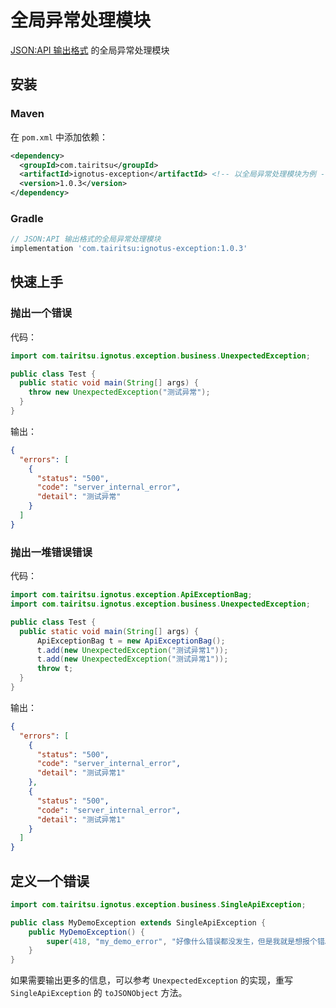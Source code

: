 # 全局异常处理模块
[JSON:API 输出格式](https://jsonapi.org/format/#errors) 的全局异常处理模块

## 安装

### Maven
在 `pom.xml` 中添加依赖：
```xml
<dependency>
  <groupId>com.tairitsu</groupId>
  <artifactId>ignotus-exception</artifactId> <!-- 以全局异常处理模块为例 -->
  <version>1.0.3</version>
</dependency>
```

### Gradle

```groovy
// JSON:API 输出格式的全局异常处理模块
implementation 'com.tairitsu:ignotus-exception:1.0.3'
```

## 快速上手

### 抛出一个错误

代码：
```java
import com.tairitsu.ignotus.exception.business.UnexpectedException;

public class Test {
  public static void main(String[] args) {
    throw new UnexpectedException("测试异常");
  }
}
```

输出：
```json
{
  "errors": [
    {
      "status": "500",
      "code": "server_internal_error",
      "detail": "测试异常"
    }
  ]
}
```

### 抛出一堆错误错误

代码：
```java
import com.tairitsu.ignotus.exception.ApiExceptionBag;
import com.tairitsu.ignotus.exception.business.UnexpectedException;

public class Test {
  public static void main(String[] args) {
      ApiExceptionBag t = new ApiExceptionBag();
      t.add(new UnexpectedException("测试异常1"));
      t.add(new UnexpectedException("测试异常1"));
      throw t;
  }
}
```

输出：
```json
{
  "errors": [
    {
      "status": "500",
      "code": "server_internal_error",
      "detail": "测试异常1"
    },
    {
      "status": "500",
      "code": "server_internal_error",
      "detail": "测试异常1"
    }
  ]
}
```

## 定义一个错误

```java
import com.tairitsu.ignotus.exception.business.SingleApiException;

public class MyDemoException extends SingleApiException {
    public MyDemoException() {
        super(418, "my_demo_error", "好像什么错误都没发生，但是我就是想报个错。");
    }
}
```

如果需要输出更多的信息，可以参考 `UnexpectedException` 的实现，重写 `SingleApiException` 的 `toJSONObject` 方法。
